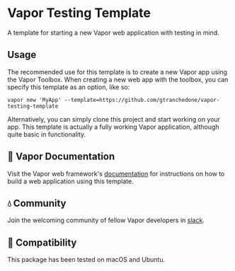 # Vapor Testing Template

A template for starting a new Vapor web application with testing in mind.

## Usage

The recommended use for this template is to create a new Vapor app using the Vapor Toolbox. When creating a new web app with the toolbox, you can specify this template as an option, like so:

```
vapor new 'MyApp' --template=https://github.com/gtranchedone/vapor-testing-template
```

Alternatively, you can simply clone this project and start working on your app. This template is actually a fully working Vapor application, although quite basic in functionality.

## 📖 Vapor Documentation

Visit the Vapor web framework's [documentation](http://docs.vapor.codes) for instructions on how to build a web application using this template.

## 💧 Community

Join the welcoming community of fellow Vapor developers in [slack](http://vapor.team).

## 🔧 Compatibility

This package has been tested on macOS and Ubuntu.
